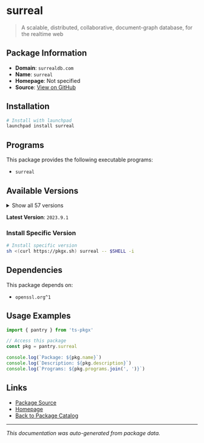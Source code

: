 # surreal

> A scalable, distributed, collaborative, document-graph database, for the realtime web

## Package Information

- **Domain**: `surrealdb.com`
- **Name**: `surreal`
- **Homepage**: Not specified
- **Source**: [View on GitHub](https://github.com/pkgxdev/pantry/tree/main/projects/surrealdb.com/package.yml)

## Installation

```bash
# Install with launchpad
launchpad install surreal
```

## Programs

This package provides the following executable programs:

- `surreal`

## Available Versions

<details>
<summary>Show all 57 versions</summary>

- `2023.9.1`, `2.3.10`, `2.3.9`, `2.3.8`, `2.3.7`
- `2.3.6`, `2.3.5`, `2.3.4`, `2.3.3`, `2.3.2`
- `2.3.1`, `2.3.0`, `2.2.8`, `2.2.7`, `2.2.6`
- `2.2.5`, `2.2.4`, `2.2.3`, `2.2.2`, `2.2.1`
- `2.2.0`, `2.1.9`, `2.1.8`, `2.1.7`, `2.1.6`
- `2.1.5`, `2.1.4`, `2.1.3`, `2.1.2`, `2.1.1`
- `2.1.0`, `2.0.5`, `2.0.4`, `2.0.3`, `2.0.2`
- `2.0.1`, `2.0.0`, `1.5.6`, `1.5.5`, `1.5.4`
- `1.5.3`, `1.5.2`, `1.5.1`, `1.5.0`, `1.4.2`
- `1.4.0`, `1.3.1`, `1.3.0`, `1.2.2`, `1.2.1`
- `1.2.0`, `1.1.1`, `1.1.0`, `1.0.2`, `1.0.1`
- `1.0.0`, `0.0.0`

</details>

**Latest Version**: `2023.9.1`

### Install Specific Version

```bash
# Install specific version
sh <(curl https://pkgx.sh) surreal -- $SHELL -i
```

## Dependencies

This package depends on:

- `openssl.org^1`

## Usage Examples

```typescript
import { pantry } from 'ts-pkgx'

// Access this package
const pkg = pantry.surreal

console.log(`Package: ${pkg.name}`)
console.log(`Description: ${pkg.description}`)
console.log(`Programs: ${pkg.programs.join(', ')}`)
```

## Links

- [Package Source](https://github.com/pkgxdev/pantry/tree/main/projects/surrealdb.com/package.yml)
- [Homepage](#)
- [Back to Package Catalog](../../package-catalog.md)

---

*This documentation was auto-generated from package data.*
